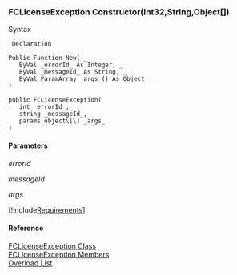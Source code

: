 ﻿### FCLicenseException Constructor(Int32,String,Object\[\])

Syntax

```vbnet
'Declaration

Public Function New( _
   ByVal _errorId_ As Integer, _
   ByVal _messageId_ As String, _
   ByVal ParamArray _args_() As Object _
)

public FCLicenseException( 
   int _errorId_,
   string _messageId_,
   params object\[\] _args_
)
```

#### Parameters

_errorId_

_messageId_

_args_

[!include[Requirements](../partials/requirements.md)]

#### Reference

[FCLicenseException Class](FChoice.Common~FChoice.Common.FCLicenseException.md)  
[FCLicenseException Members](FChoice.Common~FChoice.Common.FCLicenseException_members.md)  
[Overload List](FChoice.Common~FChoice.Common.FCLicenseException~_ctor.md)
